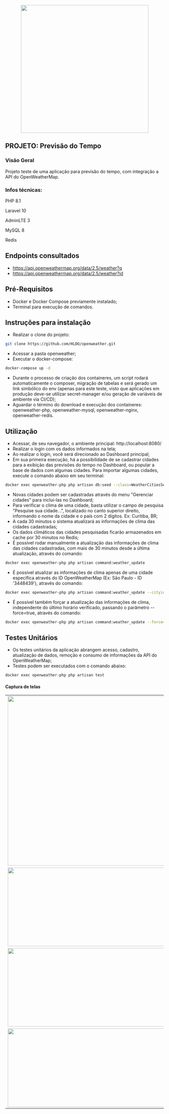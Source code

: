 <p align="center"><img src='https://www.2st.com.au/wp-content/uploads/sites/8/2023/04/Weather.jpg' width='405' border='0'></p>

## PROJETO: Previsão do Tempo

### Visão Geral

Projeto teste de uma aplicação para previsão do tempo, com integração a API do OpenWeatherMap.

### Infos técnicas:

PHP 8.1

Laravel 10

AdminLTE 3

MySQL 8

Redis

## Endpoints consultados
- https://api.openweathermap.org/data/2.5/weather?q
- https://api.openweathermap.org/data/2.5/weather?id

## Pré-Requisitos
- Docker e Docker Compose previamente instalado;
- Terminal para execução de comandos.

## Instruções para instalação
- Realizar o clone do projeto:
```bash
git clone https://github.com/HLDO/openweather.git
```
- Acessar a pasta openweather;
- Executar o docker-compose:
```bash
docker-compose up -d
```
- Durante o processo de criação dos containeres, um script rodará automaticamente o composer, migração de tabelas e será gerado um link simbólico do env (apenas para este teste, visto que aplicações em produção deve-se utilizar secret-manager e/ou geração de variáveis de ambiente via CI/CD);
- Aguardar o término do download e execução dos containeres: openweather-php, openweather-mysql, openweather-nginx, openweather-redis.

## Utilização
- Acessar, de seu navegador, o ambiente principal: http://localhost:8080/
- Realizar o login com os dados informados na tela;
- Ao realizar o login, você será direcionado ao Dashboard principal;
- Em sua primeira execução, há a possibilidade de se cadastrar cidades para a exibição das previsões do tempo no Dashboard, ou popular a base de dados com algumas cidades. Para importar algumas cidades, execute o comando abaixo em seu terminal:
```bash
docker exec openweather-php php artisan db:seed --class=WeatherCitiesSeeder
```
- Novas cidades podem ser cadastradas através do menu "Gerenciar cidades" para incluí-las no Dashboard;
- Para verificar o clima de uma cidade, basta utilizar o campo de pesquisa "Pesquise sua cidade...", localizado no canto superior direito, informando o nome da cidade e o país com 2 dígitos. Ex: Curitiba, BR;
- A cada 30 minutos o sistema atualizará as informações de clima das cidades cadastradas;
- Os dados climáticos das cidades pesquisadas ficarão armazenados em cache por 30 minutos no Redis;
- É possível rodar manualmente a atualização das informações de clima das cidades cadastradas, com mais de 30 minutos desde a última atualização, através do comando:
```bash
docker exec openweather-php php artisan command:weather_update
```
- É possível atualizar as informações de clima apenas de uma cidade específica através do ID OpenWeatherMap (Ex: São Paulo - ID '3448439'), através do comando:
```bash
docker exec openweather-php php artisan command:weather_update --cityid=3448439
```
- É possível também forçar a atualização das informações de clima, independente do último horário verificado, passando o parâmetro --force=true, através do comando:
```bash
docker exec openweather-php php artisan command:weather_update --force=true
```

## Testes Unitários
- Os testes unitários da aplicação abrangem acesso, cadastro, atualização de dados, remoção e consumo de informações da API do OpenWeatherMap;
- Testes podem ser executados com o comando abaixo:
```bash
docker exec openweather-php php artisan test
```

#### Captura de telas
<table style="width: 100%;" >
<tbody>
  <tr>
    <td align="center"><img src="https://i.imgur.com/IcreBdT.png" width=501 height=538></td>
  </tr>
  <tr>
    <td align="center"><img src="https://i.imgur.com/qU0OKKY.png" width=501 height=249></td>
  </tr>
  <tr>
    <td align="center"><img src="https://i.imgur.com/YjYtxCu.png" width=501 height=249></td>
  </tr>
  <tr>
    <td align="center"><img src="https://i.imgur.com/wLMZRSR.png" width=501 height=249></td>
  </tr>

</tbody>
</table>
